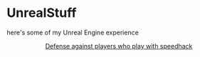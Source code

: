 # UnrealStuff
here's some of my Unreal Engine experience

<div align="center">
    <a href="https://github.com/adskoe96/UnrealStuff/blob/master/DefaultGame.ini", target="_blank">Defense against players who play with speedhack</a>
</div>

